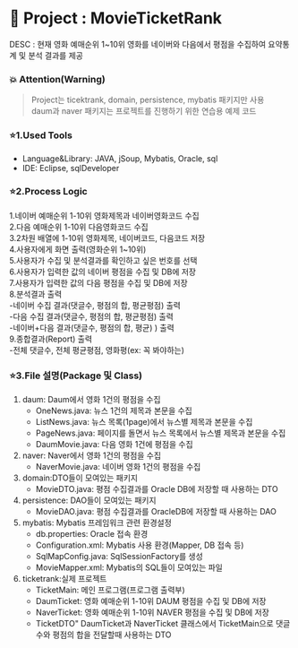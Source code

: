# :memo: Project : MovieTicketRank
DESC : 현재 영화 예매순위 1~10위 영화를 네이버와 다음에서 평점을 수집하여 요약통계 및 분석 결과를 제공  
  
### :boom: Attention(Warning)
> Project는 ticektrank, domain, persistence, mybatis 패키지만 사용  
daum과 naver 패키지는 프로젝트를 진행하기 위한 연습용 예제 코드
  
### :star:1.Used Tools    
 + Language&Library: JAVA, jSoup, Mybatis, Oracle, sql  
 + IDE: Eclipse, sqlDeveloper 
  
### :star:2.Process Logic  
1.네이버 예매순위 1-10위 영화제목과 네이버영화코드 수집  
2.다음 예매순위 1-10위 다음영화코드 수집  
3.2차원 배열에 1-10위 영화제목, 네이버코드, 다음코드 저장  
4.사용자에게 화면 출력(영화순위 1~10위)  
5.사용자가 수집 및 분석결과를 확인하고 싶은 번호를 선택  
6.사용자가 입력한 값의 네이버 평점을 수집 및 DB에 저장  
7.사용자가 입력한 값의 다음 평점을 수집 및 DB에 저장  
8.분석결과 출력  
  -네이버 수집 결과(댓글수, 평점의 합, 평균평점) 출력  
  -다음 수집 결과(댓글수, 평점의 합, 평균평점) 출력  
  -네이버+다음 결과(댓글수, 평점의 합, 평균) ) 출력  
 9.종합결과(Report) 출력  
  -전체 댓글수, 전체 평균평점, 영화평(ex: 꼭 봐야하는)  
  
### :star:3.File 설명(Package 및 Class)  
1. daum: Daum에서 영화 1건의 평점을 수집   
     + OneNews.java: 뉴스 1건의 제목과 본문을 수집    
     + ListNews.java: 뉴스 목록(1page)에서 뉴스별 제목과 본문을 수집    
     + PageNews.java: 페이지를 돌면서 뉴스 목록에서 뉴스별 제목과 본문을 수집    
     + DaumMovie.java: 다음 영화 1건에 평점을 수집    
2. naver: Naver에서 영화 1건의 평점을 수집    
     + NaverMovie.java: 네이버 영화 1건의 평점을 수집    
3. domain:DTO들이 모여있는 패키지    
     + MovieDTO.java: 평점 수집결과를 Oracle DB에 저장할 때 사용하는 DTO    
4. persistence: DAO들이 모여있는 패키지    
     + MovieDAO.java: 평점 수집결과를 OracleDB에 저장할 때 사용하는 DAO    
5. mybatis: Mybatis 프레임워크 관련 환경설정    
     + db.properties: Oracle 접속 환경    
     + Configuration.xml: Mybatis 사용 환경(Mapper, DB 접속 등)  
     + SqlMapConfig.java: SqlSessionFactory를 생성  
     + MovieMapper.xml: Mybatis의 SQL들이 모여있는 파일  
6. ticketrank:실제 프로젝트  
     + TicketMain: 메인 프로그램(프로그램 출력부)  
     + DaumTicket: 영화 예매순위 1-10위 DAUM 평점을 수집 및 DB에 저장  
     + NaverTicket: 영화 예매순위 1-10위 NAVER 평점을 수집 및 DB에 저장  
     + TicketDTO" DaumTicket과 NaverTicket 클래스에서 TicketMain으로 댓글수와 평점의 합을 전달할때 사용하는 DTO  
     
